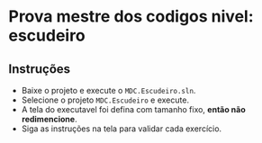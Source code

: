 # Prova mestre dos codigos nivel: escudeiro

## Instruções

- Baixe o projeto e execute o `MDC.Escudeiro.sln`.
- Selecione o projeto `MDC.Escudeiro` e execute.
- A tela do executavel foi defina com tamanho fixo, **então não redimencione**.
- Siga as instruções na tela para validar cada exercício.